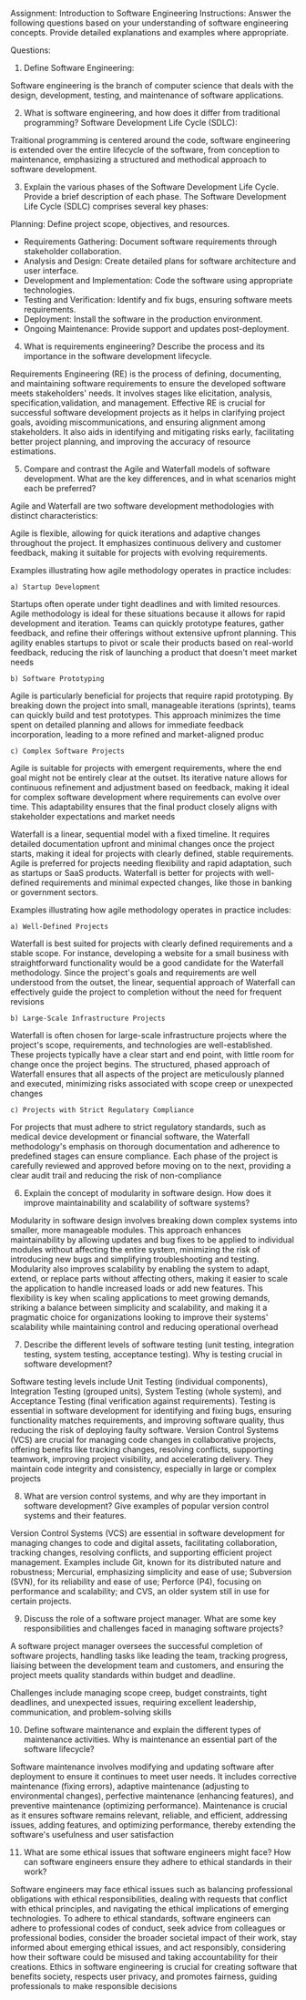 Assignment: Introduction to Software Engineering
Instructions:
Answer the following questions based on your understanding of software engineering concepts. Provide detailed explanations and examples where appropriate.

Questions:
1. Define Software Engineering:

Software engineering is the branch of computer science that deals with the design, development, testing, and maintenance of software applications.

2. What is software engineering, and how does it differ from traditional programming?
Software Development Life Cycle (SDLC):

Traitional programming is centered around the code, software engineering is extended over the entire lifecycle of the software, from conception to maintenance, emphasizing a structured and methodical approach to software development.

3. Explain the various phases of the Software Development Life Cycle. Provide a brief description of each phase.
The Software Development Life Cycle (SDLC) comprises several key phases:

Planning: Define project scope, objectives, and resources.
 - Requirements Gathering: Document software requirements through stakeholder collaboration.
 - Analysis and Design: Create detailed plans for software architecture and user interface.
 - Development and Implementation: Code the software using appropriate technologies.
 - Testing and Verification: Identify and fix bugs, ensuring software meets requirements.
 - Deployment: Install the software in the production environment.
 - Ongoing Maintenance: Provide support and updates post-deployment.


4. What is requirements engineering? Describe the process and its importance in the software development lifecycle.

Requirements Engineering (RE) is the process of defining, documenting, and maintaining software requirements to ensure the developed software meets stakeholders' needs. It involves stages like elicitation, analysis, specification,validation, and management. Effective RE is crucial for successful software development projects as it helps in clarifying project goals, avoiding miscommunications, and ensuring alignment among stakeholders. It also aids in identifying and mitigating risks early, facilitating better project planning, and improving the accuracy of resource estimations.


5. Compare and contrast the Agile and Waterfall models of software development. What are the key differences, and in what scenarios might each be preferred?

Agile and Waterfall are two software development methodologies with distinct characteristics:

Agile is flexible, allowing for quick iterations and adaptive changes throughout the project. It emphasizes continuous delivery and customer feedback, making it suitable for projects with evolving requirements.

Examples illustrating how agile methodology operates in practice includes:

    a) Startup Development
Startups often operate under tight deadlines and with limited resources. Agile methodology is ideal for these situations because it allows for rapid development and iteration. Teams can quickly prototype features, gather feedback, and refine their offerings without extensive upfront planning. This agility enables startups to pivot or scale their products based on real-world feedback, reducing the risk of launching a product that doesn't meet market needs


    b) Software Prototyping
Agile is particularly beneficial for projects that require rapid prototyping. By breaking down the project into small, manageable iterations (sprints), teams can quickly build and test prototypes. This approach minimizes the time spent on detailed planning and allows for immediate feedback incorporation, leading to a more refined and market-aligned produc


    c) Complex Software Projects
Agile is suitable for projects with emergent requirements, where the end goal might not be entirely clear at the outset. Its iterative nature allows for continuous refinement and adjustment based on feedback, making it ideal for complex software development where requirements can evolve over time. This adaptability ensures that the final product closely aligns with stakeholder expectations and market needs


Waterfall is a linear, sequential model with a fixed timeline. It requires detailed documentation upfront and minimal changes once the project starts, making it ideal for projects with clearly defined, stable requirements.
Agile is preferred for projects needing flexibility and rapid adaptation, such as startups or SaaS products. Waterfall is better for projects with well-defined requirements and minimal expected changes, like those in banking or government sectors.

Examples illustrating how agile methodology operates in practice includes:

    a) Well-Defined Projects
Waterfall is best suited for projects with clearly defined requirements and a stable scope. For instance, developing a website for a small business with straightforward functionality would be a good candidate for the Waterfall methodology. Since the project's goals and requirements are well understood from the outset, the linear, sequential approach of Waterfall can effectively guide the project to completion without the need for frequent revisions


    b) Large-Scale Infrastructure Projects
Waterfall is often chosen for large-scale infrastructure projects where the project's scope, requirements, and technologies are well-established. These projects typically have a clear start and end point, with little room for change once the project begins. The structured, phased approach of Waterfall ensures that all aspects of the project are meticulously planned and executed, minimizing risks associated with scope creep or unexpected changes


    c) Projects with Strict Regulatory Compliance
For projects that must adhere to strict regulatory standards, such as medical device development or financial software, the Waterfall methodology's emphasis on thorough documentation and adherence to predefined stages can ensure compliance. Each phase of the project is carefully reviewed and approved before moving on to the next, providing a clear audit trail and reducing the risk of non-compliance



6. Explain the concept of modularity in software design. How does it improve maintainability and scalability of software systems?

Modularity in software design involves breaking down complex systems into smaller, more manageable modules. This approach enhances maintainability by allowing updates and bug fixes to be applied to individual modules without 
affecting the entire system, minimizing the risk of introducing new bugs and simplifying troubleshooting and testing. Modularity also improves scalability by enabling the system to adapt, extend, or replace parts without affecting others, making it easier to scale the application to handle increased loads or add new features. This flexibility is key when scaling applications to meet growing demands, striking a balance between simplicity and scalability, and making it a pragmatic choice for organizations looking to improve their systems' scalability while maintaining control and reducing operational overhead

7. Describe the different levels of software testing (unit testing, integration testing, system testing, acceptance testing). Why is testing crucial in software development?


Software testing levels include Unit Testing (individual components), Integration Testing (grouped units), System Testing (whole system), and Acceptance Testing (final verification against requirements). 
Testing is essential in software development for identifying and fixing bugs, ensuring functionality matches requirements, and improving software quality, thus reducing the risk of deploying faulty software.
Version Control Systems (VCS) are crucial for managing code changes in collaborative projects, offering benefits like tracking changes, resolving conflicts, supporting teamwork, improving project visibility, 
and accelerating delivery. They maintain code integrity and consistency, especially in large or complex projects

8. What are version control systems, and why are they important in software development? Give examples of popular version control systems and their features.

Version Control Systems (VCS) are essential in software development for managing changes to code and digital assets, facilitating collaboration, tracking changes, resolving conflicts, and supporting efficient 
project management. Examples include Git, known for its distributed nature and robustness; Mercurial, emphasizing simplicity and ease of use; Subversion (SVN), for its reliability and ease of use; 
Perforce (P4), focusing on performance and scalability; and CVS, an older system still in use for certain projects.


9. Discuss the role of a software project manager. What are some key responsibilities and challenges faced in managing software projects?

A software project manager oversees the successful completion of software projects, handling tasks like leading the team, tracking progress, liaising between the development team and customers, and ensuring the project meets quality standards within budget and deadline. 

Challenges include managing scope creep, budget constraints, tight deadlines, and unexpected issues, requiring excellent leadership, communication, and problem-solving skills

10. Define software maintenance and explain the different types of maintenance activities. Why is maintenance an essential part of the software lifecycle?

Software maintenance involves modifying and updating software after deployment to ensure it continues to meet user needs. It includes corrective maintenance (fixing errors), 
adaptive maintenance (adjusting to environmental changes), perfective maintenance (enhancing features), and preventive maintenance (optimizing performance). 
Maintenance is crucial as it ensures software remains relevant, reliable, and efficient, addressing issues, adding features, and optimizing performance, thereby extending the software's usefulness and user satisfaction

11. What are some ethical issues that software engineers might face? How can software engineers ensure they adhere to ethical standards in their work?

Software engineers may face ethical issues such as balancing professional obligations with ethical responsibilities, dealing with requests that conflict with ethical principles, and navigating the ethical implications of emerging technologies. To adhere to ethical standards, software engineers can adhere to professional codes of conduct, seek advice from colleagues or professional bodies, consider the broader societal impact of their work, stay informed about emerging ethical issues, and act responsibly, considering how their software could be misused and taking accountability for their creations. Ethics in software engineering is crucial for creating software that benefits society, respects user privacy, and promotes fairness, guiding professionals to make responsible decisions
